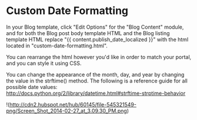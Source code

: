 Custom Date Formatting
==============================================================

In your Blog template, click "Edit Options" for the "Blog Content" module, and for both the Blog post body template HTML and the Blog listing template HTML replace "{{ content.publish_date_localized }}" with the html located in "custom-date-formatting.html".

You can rearrange the html however you'd like in order to match your portal, and you can style it using CSS.  

You can change the appearance of the month, day, and year by changing the value in the strftime() method.  The following is a reference guide for all possible date values: http://docs.python.org/2/library/datetime.html#strftime-strptime-behavior 

!(http://cdn2.hubspot.net/hub/60145/file-545321549-png/Screen_Shot_2014-02-27_at_3.09.30_PM.png) 
